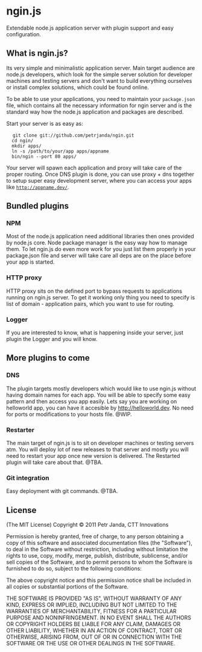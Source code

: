 # ngin.js

Extendable node.js application server with plugin support and easy configuration.

## What is ngin.js?
Its very simple and minimalistic application server. Main target audience are node.js developers, which look for the simple server
solution for developer machines and testing servers and don't want to build everything ourselves or install complex solutions, which
could be found online.

To be able to use your applications, you need to maintain your <code>package.json</code> file, which contains all the necessary
information for ngin server and is the standard way how the node.js application and packages are described.

Start your server is as easy as:

<pre>
  <code>git clone git://github.com/petrjanda/ngin.git
  cd ngin/
  mkdir apps/
  ln -s /path/to/your/app apps/appname
  bin/ngin --port 80 apps/</code>
</pre>

Your server will spawn each application and proxy will take care of the proper routing. Once DNS plugin is done, you can use proxy + dns together to setup super easy development server, where you can access your apps like <code>http://appname.dev/</code>.

## Bundled plugins

### NPM
Most of the node.js application need additional libraries then ones provided by node.js core. Node package manager is the easy way how to manage them. To let ngin.js do even more work for you just list them properly in your package.json file and server will take care all deps are on the place before your app is started.

### HTTP proxy
HTTP proxy sits on the defined port to bypass requests to applications running on ngin.js server. To get it working only thing you need to specify is list of domain - application pairs, which you want to use for routing.

### Logger
If you are interested to know, what is happening inside your server, just plugin the Logger and you will know.

## More plugins to come

### DNS
The plugin targets mostly developers which would like to use ngin.js without having domain names for each app. You will be able to specify some easy pattern and then access you app easily. Lets say you are working on helloworld app, you can have it accesible by http://helloworld.dev. No need for ports or modifications to your hosts file. @WIP.

### Restarter
The main target of ngin.js is to sit on developer machines or testing servers atm. You will deploy lot of new releases to that server and mostly you will need to restart your app once new version is delivered. The Restarted plugin will take care about that. @TBA.

### Git integration
Easy deployment with git commands. @TBA.

## License

(The MIT License) Copyright © 2011 Petr Janda, CTT Innovations

Permission is hereby granted, free of charge, to any person obtaining a copy of this software and associated documentation files (the "Software"), to deal in the Software without restriction, including without limitation the rights to use, copy, modify, merge, publish, distribute, sublicense, and/or sell copies of the Software, and to permit persons to whom the Software is furnished to do so, subject to the following conditions:

The above copyright notice and this permission notice shall be included in all copies or substantial portions of the Software.

THE SOFTWARE IS PROVIDED "AS IS", WITHOUT WARRANTY OF ANY KIND, EXPRESS OR IMPLIED, INCLUDING BUT NOT LIMITED TO THE WARRANTIES OF MERCHANTABILITY, FITNESS FOR A PARTICULAR PURPOSE AND NONINFRINGEMENT. IN NO EVENT SHALL THE AUTHORS OR COPYRIGHT HOLDERS BE LIABLE FOR ANY CLAIM, DAMAGES OR OTHER LIABILITY, WHETHER IN AN ACTION OF CONTRACT, TORT OR OTHERWISE, ARISING FROM, OUT OF OR IN CONNECTION WITH THE SOFTWARE OR THE USE OR OTHER DEALINGS IN THE SOFTWARE.